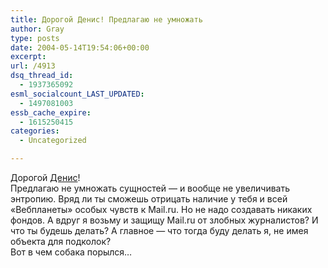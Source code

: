 ```yaml
---
title: Дорогой Денис! Предлагаю не умножать
author: Gray
type: posts
date: 2004-05-14T19:54:06+00:00
excerpt:
url: /4913
dsq_thread_id:
  - 1937365092
esml_socialcount_LAST_UPDATED:
  - 1497081003
essb_cache_expire:
  - 1615250415
categories:
  - Uncategorized

---
```








Дорогой <a href="http://deniskin.webplanet.ru/archives/2004/05/14/iaunoai_caueou_eieaea_eiiieaiee_mailru.html" target="_blank">Денис</a>!  
Предлагаю не умножать сущностей &#8212; и вообще не увеличивать энтропию. Вряд ли ты сможешь отрицать наличие у тебя и всей &#171;Вебпланеты&#187; особых чувств к Mail.ru. Но не надо создавать никаких фондов. А вдруг я возьму и защищу Mail.ru от злобных журналистов? И что ты будешь делать? А главное &#8212; что тогда буду делать я, не имея объекта для подколок?  
Вот в чем собака порылся&#8230;